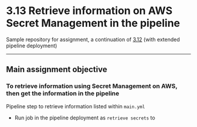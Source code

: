 # 3.13 Retrieve information on AWS Secret Management in the pipeline

Sample repository for assignment, a continuation of [3.12](https://github.com/nydur/serverless-cicd-feb22) (with extended pipeline deployment)

---

## Main assignment objective

### To retrieve information using Secret Management on AWS, then get the information in the pipeline

Pipeline step to retrieve information listed within `main.yml`

- Run job in the pipeline deployment as `retrieve secrets` to
